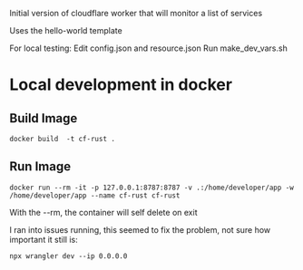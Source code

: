 Initial version of cloudflare worker that will monitor a list of services

Uses the hello-world template

For local testing:
Edit config.json and resource.json
Run make_dev_vars.sh

# Local development in docker

## Build Image
```
docker build  -t cf-rust .
```
## Run Image
```
docker run --rm -it -p 127.0.0.1:8787:8787 -v .:/home/developer/app -w /home/developer/app --name cf-rust cf-rust
```
With the --rm, the container will self delete on exit

I ran into issues running, this seemed to fix the problem, not sure how important it still is:
```
npx wrangler dev --ip 0.0.0.0
```
